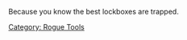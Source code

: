 Because you know the best lockboxes are trapped.

[Category: Rogue Tools](Category:_Rogue_Tools "wikilink")
